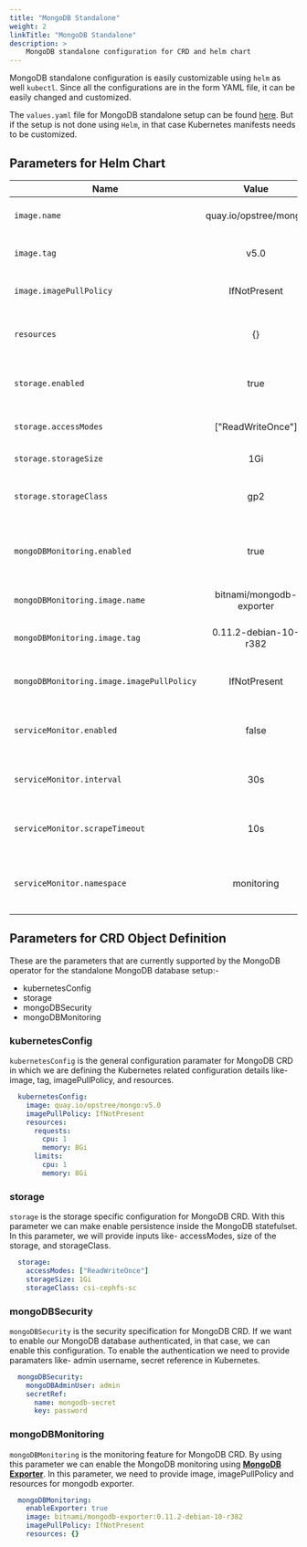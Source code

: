 ```yaml
---
title: "MongoDB Standalone"
weight: 2
linkTitle: "MongoDB Standalone"
description: >
    MongoDB standalone configuration for CRD and helm chart
---
```


MongoDB standalone configuration is easily customizable using `helm` as well `kubectl`. Since all the configurations are in the form YAML file, it can be easily changed and customized.

The `values.yaml` file for MongoDB standalone setup can be found [here](https://github.com/OT-CONTAINER-KIT/helm-charts/tree/main/charts/mongodb). But if the setup is not done using `Helm`, in that case Kubernetes manifests needs to be customized.

## Parameters for Helm Chart

| **Name**                                    |        **Value**         | **Description**                                    |
|---------------------------------------------|:------------------------:|----------------------------------------------------|
| `image.name`                                |  quay.io/opstree/mongo   | Name of the MongoDB image                          |
| `image.tag`                                 |           v5.0           | Tag for the MongoDB image                          |
| `image.imagePullPolicy`                     |       IfNotPresent       | Image Pull Policy of the MongoDB                   |
| `resources`                                 |            {}            | Request and limits for MongoDB statefulset         |
| `storage.enabled`                           |           true           | Storage is enabled for MongoDB or not              |
| `storage.accessModes`                       |    ["ReadWriteOnce"]     | AccessMode for storage provider                    |
| `storage.storageSize`                       |           1Gi            | Size of storage for MongoDB                        |
| `storage.storageClass`                      |           gp2            | Name of the storageClass to create storage         |
| `mongoDBMonitoring.enabled`                 |           true           | MongoDB exporter should be deployed or not         |
| `mongoDBMonitoring.image.name`              | bitnami/mongodb-exporter | Name of the MongoDB exporter image                 |
| `mongoDBMonitoring.image.tag`               |  0.11.2-debian-10-r382   | Tag of the MongoDB exporter image                  |
| `mongoDBMonitoring.image.imagePullPolicy`   |       IfNotPresent       | Image Pull Policy of the MongoDB exporter image    |
| `serviceMonitor.enabled`                    |          false           | Servicemonitor to monitor MongoDB with Prometheus  |
| `serviceMonitor.interval`                   |           30s            | Interval at which metrics should be scraped.       |
| `serviceMonitor.scrapeTimeout`              |           10s            | Timeout after which the scrape is ended            |
| `serviceMonitor.namespace`                  |        monitoring        | 	Namespace in which Prometheus operator is running |


## Parameters for CRD Object Definition

These are the parameters that are currently supported by the MongoDB operator for the standalone MongoDB database setup:-

- kubernetesConfig
- storage
- mongoDBSecurity
- mongoDBMonitoring

### kubernetesConfig

`kubernetesConfig` is the general configuration paramater for MongoDB CRD in which we are defining the Kubernetes related configuration details like- image, tag, imagePullPolicy, and resources.

```yaml
  kubernetesConfig:
    image: quay.io/opstree/mongo:v5.0
    imagePullPolicy: IfNotPresent
    resources:
      requests:
        cpu: 1
        memory: 8Gi
      limits:
        cpu: 1
        memory: 8Gi
```

### storage

`storage` is the storage specific configuration for MongoDB CRD. With this parameter we can make enable persistence inside the MongoDB statefulset. In this parameter, we will provide inputs like- accessModes, size of the storage, and storageClass.

```yaml
  storage:
    accessModes: ["ReadWriteOnce"]
    storageSize: 1Gi
    storageClass: csi-cephfs-sc
```

### mongoDBSecurity

`mongoDBSecurity` is the security specification for MongoDB CRD. If we want to enable our MongoDB database authenticated, in that case, we can enable this configuration. To enable the authentication we need to provide paramaters like- admin username, secret reference in Kubernetes.

```yaml
  mongoDBSecurity:
    mongoDBAdminUser: admin
    secretRef:
      name: mongodb-secret
      key: password
```

### mongoDBMonitoring

`mongoDBMonitoring` is the monitoring feature for MongoDB CRD. By using this parameter we can enable the MongoDB monitoring using **[MongoDB Exporter](https://github.com/percona/mongodb_exporter)**. In this parameter, we need to provide image, imagePullPolicy and resources for mongodb exporter.

```yaml
  mongoDBMonitoring:
    enableExporter: true
    image: bitnami/mongodb-exporter:0.11.2-debian-10-r382
    imagePullPolicy: IfNotPresent
    resources: {}
```
